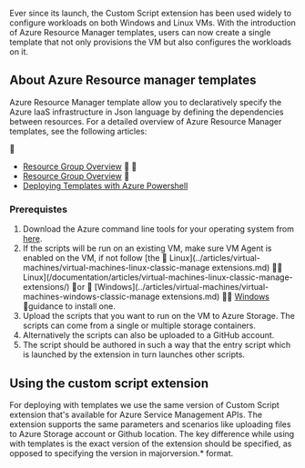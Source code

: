 

Ever since its launch, the Custom Script extension has been used widely to configure workloads on both Windows and Linux VMs. With the introduction of Azure Resource Manager templates, users can now create a single template that not only provisions the VM but also configures the workloads on it.

## About Azure Resource manager templates

Azure Resource Manager template allow you to declaratively specify the Azure IaaS infrastructure in Json language by defining the dependencies between resources. For a detailed overview of Azure Resource Manager templates, see the following articles:


- [Resource Group Overview](../articles/documentation/articles/resource-group-overview)


- [Resource Group Overview](/documentation/articles/resource-group-overview/)

- [Deploying Templates with Azure Powershell](/documentation/articles/virtual-machines-windows-ps-manage/)

### Prerequistes

1. Download the Azure command line tools for your operating system from [here](/downloads/).
2. If the scripts will be run on an existing VM, make sure VM Agent is enabled on the VM, if not follow [the  Linux](../articles/virtual-machines/virtual-machines-linux-classic-manage extensions.md)  Linux](/documentation/articles/virtual-machines-linux-classic-manage-extensions/)  or  [Windows](../articles/virtual-machines/virtual-machines-windows-classic-manage extensions.md)  [Windows](/documentation/articles/virtual-machines-windows-classic-manage-extensions/)  guidance to install one.
3. Upload the scripts that you want to run on the VM to Azure Storage. The scripts can come from a single or multiple storage containers.
4. Alternatively the scripts can also be uploaded to a GitHub account.
5. The script should be authored in such a way that the entry script which is launched by the extension in turn launches other scripts.

## Using the custom script extension

For deploying with templates we use the same version of  Custom Script extension that's available for Azure Service Management APIs. The extension supports the same parameters and scenarios like uploading files to Azure Storage account or Github location. The key difference while using with templates is the exact version of the extension should be specified, as opposed to specifying the version in majorversion.* format.
